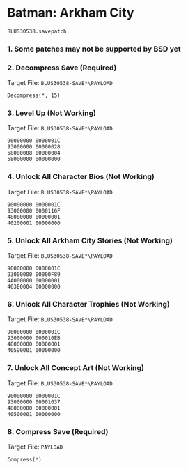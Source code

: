 #  Batman: Arkham City 

`BLUS30538.savepatch`

### 1.  Some patches may not be supported by BSD yet
### 2. Decompress Save (Required)

Target File: `BLUS30538-SAVE*\PAYLOAD`

```
Decompress(*, 15)
```

### 3. Level Up (Not Working)

Target File: `BLUS30538-SAVE*\PAYLOAD`

```
90000000 0000001C
93000000 00000028
58000008 00000004
58000000 00000000
```

### 4. Unlock All Character Bios (Not Working)

Target File: `BLUS30538-SAVE*\PAYLOAD`

```
90000000 0000001C
93000000 0000116F
48000000 00000001
40200001 00000000
```

### 5. Unlock All Arkham City Stories (Not Working)

Target File: `BLUS30538-SAVE*\PAYLOAD`

```
90000000 0000001C
93000000 00000F89
4A000000 00000001
403E0004 00000000
```

### 6. Unlock All Character Trophies (Not Working)

Target File: `BLUS30538-SAVE*\PAYLOAD`

```
90000000 0000001C
93000000 000010EB
48000000 00000001
40590001 00000000
```

### 7. Unlock All Concept Art (Not Working)

Target File: `BLUS30538-SAVE*\PAYLOAD`

```
90000000 0000001C
93000000 00001037
48000000 00000001
40500001 00000000
```

### 8. Compress Save (Required)

Target File: `PAYLOAD`

```
Compress(*)
```

